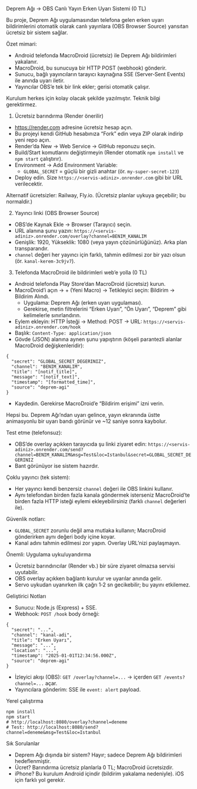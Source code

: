Deprem Ağı → OBS Canlı Yayın Erken Uyarı Sistemi (0 TL)

Bu proje, Deprem Ağı uygulamasından telefona gelen erken uyarı bildirimlerini otomatik olarak canlı yayınlara (OBS Browser Source) yansıtan ücretsiz bir sistem sağlar.

Özet mimari:
- Android telefonda MacroDroid (ücretsiz) ile Deprem Ağı bildirimleri yakalanır.
- MacroDroid, bu sunucuya bir HTTP POST (webhook) gönderir.
- Sunucu, bağlı yayıncıların tarayıcı kaynağına SSE (Server‑Sent Events) ile anında uyarı iletir.
- Yayıncılar OBS’e tek bir link ekler; gerisi otomatik çalışır.

Kurulum herkes için kolay olacak şekilde yazılmıştır. Teknik bilgi gerektirmez.

1) Ücretsiz barındırma (Render önerilir)
- https://render.com adresine ücretsiz hesap açın.
- Bu projeyi kendi GitHub hesabınıza “Fork” edin veya ZIP olarak indirip yeni repo açın.
- Render’da New → Web Service → GitHub reponuzu seçin.
- Build/Start komutlarını değiştirmeyin (Render otomatik `npm install` ve `npm start` çalıştırır).
- Environment → Add Environment Variable:
  - `GLOBAL_SECRET` = güçlü bir gizli anahtar (ör. `my-super-secret-123`)
- Deploy edin. Size `https://<servis-adiniz>.onrender.com` gibi bir URL verilecektir.

Alternatif ücretsizler: Railway, Fly.io. (Ücretsiz planlar uykuya geçebilir; bu normaldir.)

2) Yayıncı linki (OBS Browser Source)
- OBS’de Kaynak Ekle → Browser (Tarayıcı) seçin.
- URL alanına şunu yazın:
  `https://<servis-adiniz>.onrender.com/overlay?channel=BENIM_KANALIM`
- Genişlik: 1920, Yükseklik: 1080 (veya yayın çözünürlüğünüz). Arka plan transparandır.
- `channel` değeri her yayıncı için farklı, tahmin edilmesi zor bir yazı olsun (ör. `kanal-kerem-3c9jv7`).

3) Telefonda MacroDroid ile bildirimleri web’e yolla (0 TL)
- Android telefonda Play Store’dan MacroDroid (ücretsiz) kurun.
- MacroDroid’i açın → + (Yeni Macro) → Tetikleyici seçin: Bildirim → Bildirim Alındı.
  - Uygulama: Deprem Ağı (erken uyarı uygulaması).
  - Gerekirse, metin filtrelerini “Erken Uyarı”, “Ön Uyarı”, “Deprem” gibi kelimelerle sınırlandırın.
- Eylem ekleyin: HTTP İsteği → Method: POST → URL:
  `https://<servis-adiniz>.onrender.com/hook`
- Başlık: `Content-Type: application/json`
- Gövde (JSON) alanına aynen şunu yapıştırın (köşeli parantezli alanlar MacroDroid değişkenleridir):
```
{
  "secret": "GLOBAL_SECRET_DEGERINIZ",
  "channel": "BENIM_KANALIM",
  "title": "[notif_title]",
  "message": "[notif_text]",
  "timestamp": "[formatted_time]",
  "source": "deprem-agi"
}
```
- Kaydedin. Gerekirse MacroDroid’e “Bildirim erişimi” izni verin.

Hepsi bu. Deprem Ağı’ndan uyarı gelince, yayın ekranında üstte animasyonlu bir uyarı bandı görünür ve ~12 saniye sonra kaybolur.

Test etme (telefonsuz):
- OBS’de overlay açıkken tarayıcıda şu linki ziyaret edin:
  `https://<servis-adiniz>.onrender.com/send?channel=BENIM_KANALIM&msg=Test&loc=Istanbul&secret=GLOBAL_SECRET_DEGERINIZ`
- Bant görünüyor ise sistem hazırdır.

Çoklu yayıncı (tek sistem):
- Her yayıncı kendi benzersiz `channel` değeri ile OBS linkini kullanır.
- Aynı telefondan birden fazla kanala göndermek isterseniz MacroDroid’te birden fazla HTTP isteği eylemi ekleyebilirsiniz (farklı `channel` değerleri ile).

Güvenlik notları:
- `GLOBAL_SECRET` zorunlu değil ama mutlaka kullanın; MacroDroid gönderirken aynı değeri body içine koyar.
- Kanal adını tahmin edilmesi zor yapın. Overlay URL’nizi paylaşmayın.

Önemli: Uygulama uyku/uyandırma
- Ücretsiz barındırıcılar (Render vb.) bir süre ziyaret olmazsa servisi uyutabilir.
- OBS overlay açıkken bağlantı kurulur ve uyarılar anında gelir.
- Servo uykudan uyanırken ilk çağrı 1‑2 sn gecikebilir; bu yayını etkilemez.

Geliştirici Notları
- Sunucu: Node.js (Express) + SSE.
- Webhook: `POST /hook` body örneği:
```
{
  "secret": "...",
  "channel": "kanal-adi",
  "title": "Erken Uyarı",
  "message": "...",
  "location": "...",
  "timestamp": "2025-01-01T12:34:56.000Z",
  "source": "deprem-agi"
}
```
- İzleyici akışı (OBS): `GET /overlay?channel=...` → içerden `GET /events?channel=...` açar.
- Yayıncılara gönderim: SSE ile `event: alert` payload.

Yerel çalıştırma
```
npm install
npm start
# http://localhost:8080/overlay?channel=deneme
# Test: http://localhost:8080/send?channel=deneme&msg=Test&loc=Istanbul
```

Sık Sorulanlar
- Deprem Ağı dışında bir sistem? Hayır; sadece Deprem Ağı bildirimleri hedeflenmiştir.
- Ücret? Barındırma ücretsiz planlarla 0 TL; MacroDroid ücretsizdir.
- iPhone? Bu kurulum Android içindir (bildirim yakalama nedeniyle). iOS için farklı yol gerekir.

